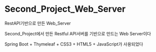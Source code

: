 # Second_Project_Web_Server
RestAPI기반으로 만든 Web_Server

Second_Project에서 만든 Restful API서버를 기반으로 만드는 Web Server이다

Spring Boot + Thymeleaf + CSS3 + HTML5 + JavaScript가 사용되었다
